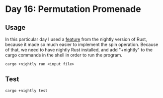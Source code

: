 # Day 16: Permutation Promenade

## Usage

In this particular day I used a
[feature](https://doc.rust-lang.org/std/primitive.slice.html#method.rotate_right)
from the nightly version of Rust, because it made so much easier to implement
the spin operation. Because of that, we need to have nightly Rust installed, and
add "+nightly" to the cargo commands in the shell in order to run the program.

```shell
cargo +nightly run <input file>
```

## Test

```shell
cargo +nightly test
```